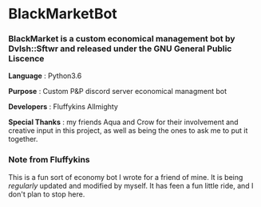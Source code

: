 # BlackMarketBot
### BlackMarket is a custom economical management bot by Dvlsh::Sftwr and released under the GNU General Public Liscence

**Language**        : Python3.6

**Purpose**         : Custom P&P discord server economical managment bot 

**Developers**      : Fluffykins Allmighty

**Special Thanks**  : my friends Aqua and Crow for their involvement and creative input in this project, as well as being the ones to ask me to put it together. 

### Note from Fluffykins
This is a fun sort of economy bot I wrote for a friend of mine. It is being _regularly_ updated and modified by myself. It has feen a fun little ride, and I don't plan to stop here.
